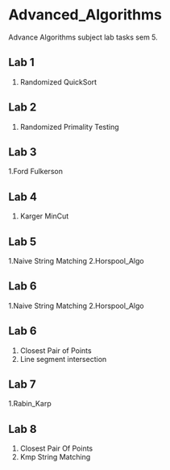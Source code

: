 # Advanced_Algorithms
Advance Algorithms subject lab tasks sem 5. 

## Lab 1
1. Randomized QuickSort
   
## Lab 2
1. Randomized Primality Testing

## Lab 3
1.Ford Fulkerson

## Lab 4
1. Karger MinCut

## Lab 5
1.Naive String Matching
2.Horspool_Algo

## Lab 6
1.Naive String Matching
2.Horspool_Algo

## Lab 6
1. Closest Pair of Points
2. Line segment intersection

## Lab 7
1.Rabin_Karp

## Lab 8
1. Closest Pair Of Points
2. Kmp String Matching
